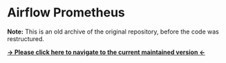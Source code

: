 # Airflow Prometheus

**Note:**
This is an old archive of the original repository, before the code was restructured.

**[→ Please click here to navigate to the current maintained version ←](https://github.com/styczynski/airflow-prometheus)**

